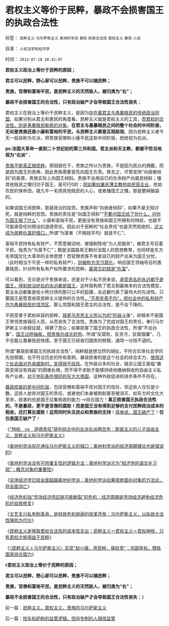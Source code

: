 # 君权主义等价于民粹，暴政不会损害国王的执政合法性

标签： `民粹主义` `马尔萨斯主义` `奥地利学派` `君权` `执政合法性` `君权主义` `暴政` `人权` 

目录： `人权法学和经济学`

时间： `2012-07-18 20:42:07`

**君权主义政治上等价于民粹的原因；**

**君主可以民粹，野心家可以民粹，贵族不可以搞民粹；**

**贵族，官僚和富裕平民，是民粹主义的天然敌人，被归类为“右”；**

**暴政不会损害国王的合法性，只有政治破产才会导致国王合法性丧失**；

君权主义在政治上等价于民粹主义，是因为[存在着君主与愚暴贱民的传统政治同盟](../../../2011/11/24/“走群众路线”是君权的政治传统；民主诞生于自治.md)。如果分别从君主和愚民的角度看，民粹主义就是君权主义的工具，[而君权的合法性，则是愚暴贱民勒索的对象](../../../2011/11/24/（皇帝＋自耕农民）社会联盟的政治意义.md)。**在君主与愚暴贱民之间的整个社会的中间阶层，无论是贵族还是小康和富裕的平民，与民粹主义都是互相敌视**。因为民粹主义者今天一般自称为左派，把贵族官僚和小康平民这些中间阶层，统统视为右派。

**ps:法国大革命一直到二十世纪初的第三共和国，君主派和天主教，都被不恰当地视为“右派”**；

[贵族不能真正搞民粹](../../../2011/11/24/（皇帝＋自耕农民）社会联盟的政治意义.md)。原因就在于，贵族之所以为贵族，不是因为民众的拥戴，而是因为国王的恩典，因此贵族需要首先向国王负责。换言之，尽管宣扬“向弱者倾斜”的美德，贵族实际上向国王倾斜。贵族不会用自已的生命财产向属民倾斜；慷其他贱民之慨归功于国王，是可行0的；[但如果如重庆薄主教抢劫民营企业](../../../2012/6/26/关于重庆的好消息.md)，抢劫农民的保命田，拨九牛一毛捞其他贱民的人心，或者慷国王之慨，那是要掉脑袋的。

如果说国王闹民粹，那是政治的投资。贵族声称“向弱者倾斜”，如果不是无知讨死，就是纯粹的忽悠。贵族的责任是“向国王倾斜”“[不要问国王给了你什么，问你为国王做了什么](../../../2011/11/26/中世纪农奴庄园的游戏规则.md)”。小康和富裕平民，更是没有贵族和国王所拥有的特权，也就不可能承受任何预设的道德责任。因此对于民粹的“社会责任”也是天然拒绝的，[这又成为民粹仇富的借口，](../../../2009/10/13/两千年社稷延寿之九字真言.md)所谓“为富者（不掏钱平均）就是不仁”。

富裕平民持有私有财产，不愿意被动地、被强制性地“为人民服务”，被君主号召着平民，指责为“为富不仁”；既是法国路易王朝对法国人的思想教育，也同样是东方毛帝国文化大革命的主体思想！而官僚贵族不肯拿自已的财产出来为国王分忧，（此时相当于平民一样的私有财产），[则被称为贪污腐化](../../../2009/9/17/老百姓，巨款，仇富，弱肉强食，垄断和黑社会.md)。响应国王领袖号召的愚暴贱民，针对所有私有产权所要求的民粹，[最常见的就是“仇富](../../../2009/10/13/小农意识仇富牛二历史命运.md)”。

可以看到，无论是对于贵族来说，还是对于小私平民来说，[承受恶名的永远都不是国王，得到政治好处的永远都是国王](../../../2012/4/8/“道德治国”预定的和最终的替罪羊.md)。这样就构筑了君主制最根本的合法性模型，君主永远都象是给小熊分饼的那只公平的狐狸，永远都代表了最伟大的先进性。只要国王是愿意收获民粹主义提供的合法性[，“不患贫患不均”，把社会中的私有财产作为愚暴贱民的泄洪区](../../../2011/12/3/赤贫的农民“被城市化”制造最危险的动乱.md)，那么党国和国王君主的合法性，是不会下降的。

平民受害于君权纵容的民粹，[就是马克思主义所以为的“阶级斗争](../../../2012/4/15/男人阶级和女人阶级的斗争？老婆和老公谁养活了谁？.md)”，却根本不是国王带领贵族镇压人民，从而丧失了合法性。贵族为了完成对国王的责任，奉行马尔萨斯主义收税征斌，得罪了民众；如果损害了国王的执政合法性，所谓“不会办事”，[国王过桥抽板，把贵族办成北奸肉](../../../2010/12/3/帝国兴亡动物有责，罗马皇帝走狗的本职工作.md)，所谓“反腐败，反贪污，反腐倡廉”，几乎总能让愚暴贱民快感。至于国王已经收归国库的税银，通常一分钱不退的。

所谓“暴政损害国王的执政合法性”，纯粹就是想当然的胡扯，不符合实体社会学的先验预期，也不符合历史的所有案例。暴政损害的是这个社会的综合实力，[使得这个社会面对外来威胁时，变得弱不经风](../../../2011/4/12/灾难经济学和灾难的政治价值.md)。在外敌众多的社会，就会让国王面临“暴政变得没有效益”的困难处境，而不得不求助于能够持续地缴纳税收的自由主义私有产业者。[对于地形条件很好的东方大帝国](../../../2009/12/25/自力更生国防建设是小农意识历史经验.md)，这种外敌促进的进步条件不存在。

[暴政损害的是中间阶层](../../../2009/9/18/社会三权利益博羿的二对一组合.md)，包括官僚和富裕平民对国王的信任，但这些人仅仅是少数。这些人放弃对国王的责任，或者他们本身被剥削甚至被消灭，如东方的文化大革命，损害的也是国王征集税收的能力——>综合国力！**真正损害国王执政合法性的，不是暴政，更不是官僚的腐败！而是国王没有得到足够的支付民粹政治成本的税收，还打算反腐败！这将同时失去民众和贵族的支持**！[简单说，国王破产了](../../../2009/2/21/进化论：死亡是为了生存，经济中的淘汰和破产.md)！**仅仅是国王破产了**！

《[“特权　vs　道德责任”排列组合中的左派右派两百年；斯密主义的儿子自由主义，民粹主义和马尔萨斯主义](../../../2012/7/16/亚当斯密的三个“儿子”自由主义，民粹主义和马尔萨斯主义.md)》

《[奥地利学派存在通往马尔萨斯主义的辖口；奥地利学派的经济周期理论也是错误的](../../../2012/7/16/奥地利学派的经济周期理论也是错误的.md)》

《[奥地利学派没有可供重复性的逻辑方法；奥地利学派沦为“经济学的语文补习班”；概念对象的重要性](../../../2012/7/16/奥地利学派沦为“经济学的语文补习班”，哈耶克为什么转研“法学”？.md)》

《[实体经济学已经全面超越奥地利学派；奥地利学派如果拒绝面向对象的方法论，将全面消亡](../../../2012/7/17/自然科学中的神学八股；在社会科学中复辟“神学”.md)》

《[经济危机指“市场经济供应链可能断裂”的危机；经济周期是市场经济避免经济危机的自我修复](../../../2012/7/17/经济危机指“市场经济的供应链可能断裂”的危机.md)》

《[文艺复兴私有制革命，是财政危机倒逼的改革开放；马尔萨斯主义，以执政合法性降低为代价](../../../2012/7/17/马尔萨斯主义以执政合法性降低为代价.md)》

《[民粹主义是换取君权合法性的成本性支出；民粹主义＝君权主义＝君权神授，只有君权才能得益于民粹](../../../2012/7/18/民粹主义，换取君权合法性的成本性支出.md)》

《[（民粹主义＋马尔萨斯主义）实现“劫小康，用民粹，保权贵”；巩固皇权，牺牲国家综合国力](../../../2012/7/18/民粹主义，君权主义，贵族的马尔萨斯主义.md)》

《**君权主义政治上等价于民粹的原因；**

**君主可以民粹，野心家可以民粹，贵族不可以搞民粹；**

**贵族，官僚和富裕平民，是民粹主义的天然敌人，被归类为“右”；**

**暴政不会损害国王的合法性，只有政治破产才会导致国王合法性丧失**；》



前一篇：[民粹主义，君权主义，贵族的马尔萨斯主义](../../../2012/7/18/民粹主义，君权主义，贵族的马尔萨斯主义.md)

后一篇：[校车和奶粉的监管逻辑，信仰专制的人相信监管](../../../2012/7/18/校车和奶粉的监管逻辑，信仰专制的人相信监管.md)
